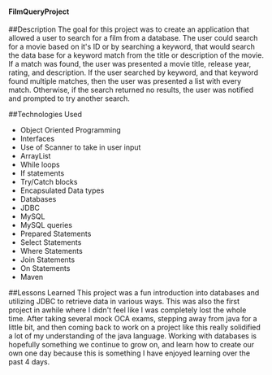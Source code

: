 #### FilmQueryProject

##Description
The goal for this project was to create an application that allowed a user to search for a film from a database. The user could search for a movie based on it's ID or by searching a keyword, that would search the data base for a keyword match from the title or description of the movie. If a match was found, the user was presented a movie title, release year, rating, and description. If the user searched by keyword, and that keyword found multiple matches, then the user was presented a list with every match. Otherwise, if the search returned no results, the user was notified and prompted to try another search.

##Technologies Used
- Object Oriented Programming
- Interfaces
- Use of Scanner to take in user input
- ArrayList
- While loops
- If statements
- Try/Catch blocks
- Encapsulated Data types
- Databases
- JDBC
- MySQL
- MySQL queries
- Prepared Statements
- Select Statements
- Where Statements
- Join Statements
- On Statements
- Maven

##Lessons Learned
This project was a fun introduction into databases and utilizing JDBC to retrieve data in various ways. This was also the first project in awhile where I didn't feel like I was completely lost the whole time. After taking several mock OCA exams, stepping away from java for a little bit, and then coming back to work on a project like this really solidified a lot of my understanding of the java language. Working with databases is hopefully something we continue to grow on, and learn how to create our own one day because this is something I have enjoyed learning over the past 4 days.  
